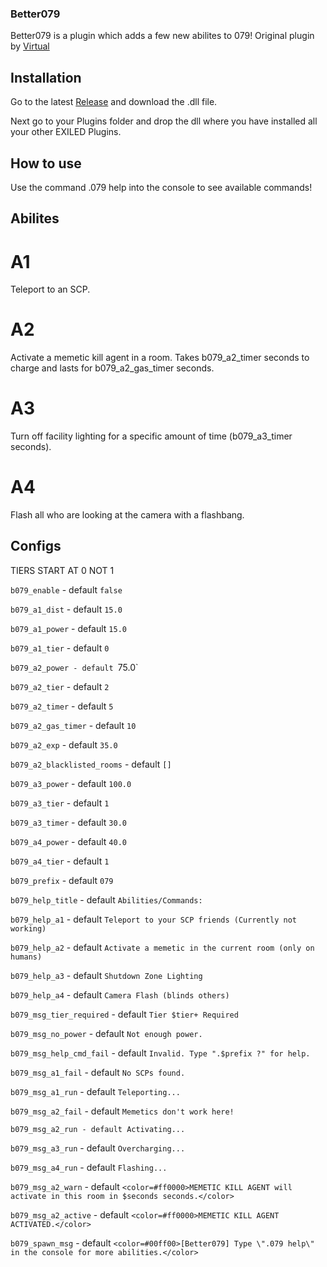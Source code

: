 ### Better079

Better079 is a plugin which adds a few new abilites to 079! Original plugin by [Virtual](https://github.com/VirtualBrightPlayz)

## Installation

Go to the latest [Release](https://github.com/Skillz2play/Better079/releases) and download the .dll file.

Next go to your Plugins folder and drop the dll where you have installed all your other EXILED Plugins.

## How to use

Use the command .079 help into the console to see available commands!

## Abilites

# A1
Teleport to an SCP.

# A2
Activate a memetic kill agent in a room. Takes b079_a2_timer seconds to charge and lasts for b079_a2_gas_timer seconds.

# A3
Turn off facility lighting for a specific amount of time (b079_a3_timer seconds).

# A4
Flash all who are looking at the camera with a flashbang.

## Configs

TIERS START AT 0 NOT 1

`b079_enable` - default `false`

`b079_a1_dist` - default `15.0`

`b079_a1_power` - default `15.0`

`b079_a1_tier` - default `0`

`b079_a2_power - default `75.0`

`b079_a2_tier` - default `2`

`b079_a2_timer` - default `5`

`b079_a2_gas_timer` - default `10`

`b079_a2_exp` - default `35.0`

`b079_a2_blacklisted_rooms` - default `[]`

`b079_a3_power` - default `100.0`

`b079_a3_tier` - default `1`

`b079_a3_timer` - default `30.0`

`b079_a4_power` - default `40.0`

`b079_a4_tier` - default `1`

`b079_prefix` - default `079`

`b079_help_title` - default `Abilities/Commands:`

`b079_help_a1` - default `Teleport to your SCP friends (Currently not working)`

`b079_help_a2` - default `Activate a memetic in the current room (only on humans)`

`b079_help_a3` - default `Shutdown Zone Lighting`

`b079_help_a4` - default `Camera Flash (blinds others)`

`b079_msg_tier_required` - default `Tier $tier+ Required`

`b079_msg_no_power` - default `Not enough power.`

`b079_msg_help_cmd_fail` - default `Invalid. Type ".$prefix ?" for help.`

`b079_msg_a1_fail` - default `No SCPs found.`

`b079_msg_a1_run` - default `Teleporting...`

`b079_msg_a2_fail` - default `Memetics don't work here!`

`b079_msg_a2_run - default Activating...`

`b079_msg_a3_run` - default `Overcharging...`

`b079_msg_a4_run` - default `Flashing...`

`b079_msg_a2_warn` - default `<color=#ff0000>MEMETIC KILL AGENT will activate in this room in $seconds seconds.</color>`

`b079_msg_a2_active` - default `<color=#ff0000>MEMETIC KILL AGENT ACTIVATED.</color>`

`b079_spawn_msg` - default `<color=#00ff00>[Better079] Type \".079 help\" in the console for more abilities.</color>`
